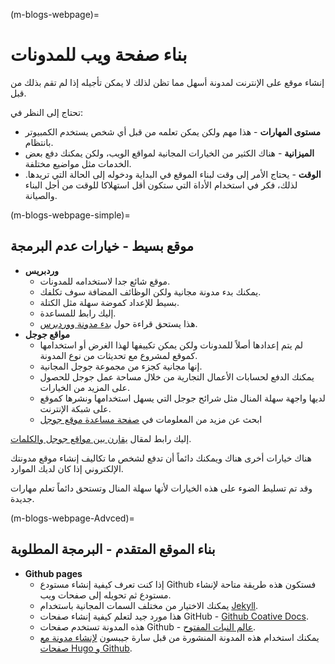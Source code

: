 (m-blogs-webpage)=
# بناء صفحة ويب للمدونات

إنشاء موقع على الإنترنت لمدونة أسهل مما تظن لذلك لا يمكن تأجيله إذا لم تقم بذلك من قبل.

تحتاج إلى النظر في:
* **مستوى المهارات** - هذا مهم ولكن يمكن تعلمه من قبل أي شخص يستخدم الكمبيوتر بانتظام.
* **الميزانية** - هناك الكثير من الخيارات المجانية لمواقع الويب، ولكن يمكنك دفع بعض الخدمات مثل مواضيع مختلفة.
* **الوقت** - يحتاج الأمر إلى وقت لبناء الموقع في البداية ودخوله إلى الحالة التي تريدها. لذلك، فكر في استخدام الأداة التي ستكون أقل استهلاكا للوقت من أجل البناء والصيانة.

(m-blogs-webpage-simple)=
## موقع بسيط - خيارات عدم البرمجة
* **وردبريس**
    * موقع شائع جدا لاستخدامه للمدونات.
    * يمكنك بدء مدونة مجانية ولكن الوظائف المضافة سوف تكلفك.
    * بسيط للإعداد كموضة سهلة مثل الكتلة.
    * إليك رابط [](https://wordpress.com/go/category/content-blogging/) للمساعدة.
    * هذا يستحق قراءة حول [بدء مدونة ووردبرس](https://www.podcastinsights.com/start-a-wordpress-blog/).
* **مواقع جوجل**
    - لم يتم إعدادها أصلاً للمدونات ولكن يمكن تكييفها لهذا الغرض أو استخدامها كموقع لمشروع مع تحديثات من نوع المدونة.
    - إنها مجانية كجزء من مجموعة جوجل المجانية.
    - يمكنك الدفع لحسابات الأعمال التجارية من خلال مساحة عمل جوجل للحصول على المزيد من الخيارات.
    - لديها واجهة سهلة المنال مثل شرائح جوجل التي يسهل استخدامها ونشرها كموقع على شبكة الإنترنت.
    - ابحث عن مزيد من المعلومات في [صفحة مساعدة موقع جوجل](https://support.google.com/sites/?hl=en#topic=7184580)

إليك رابط لمقال [يقارن بين مواقع جوجل والكلمات](https://superbwebsitebuilders.com/google-sites-vs-wordpress/).

هناك خيارات أخرى هناك ويمكنك دائماً أن تدفع لشخص ما تكاليف إنشاء موقع مدونتك الإلكتروني إذا كان لديك الموارد.

وقد تم تسليط الضوء على هذه الخيارات لأنها سهلة المنال وتستحق دائماً تعلم مهارات جديدة.

(m-blogs-webpage-Advced)=
## بناء الموقع المتقدم - البرمجة المطلوبة

* **Github pages**
    * إذا كنت تعرف كيفية إنشاء مستودع Github فستكون هذه طريقة متاحة لإنشاء مستودع ثم تحويله إلى صفحات ويب.
    * يمكنك الاختيار من مختلف السمات المجانية باستخدام [Jekyll](https://docs.github.com/en/github/working-with-github-pages/setting-up-a-github-pages-site-with-jekyll).
    * هذا مورد جيد لتعلم كيفية إنشاء صفحات GitHub - [Github Coative Docs](https://cassgvp.github.io/github-for-collaborative-documentation/docs/tut/4-2-Make-your-Pages-site.html).
    * هذه المدونة تستخدم صفحات Github - [عالم النبات المفتوح](https://ekaroune.github.io/The-Open-Archaeobotanist/).
    * يمكنك استخدام هذه المدونة المنشورة من قبل سارة جيبسون [لإنشاء مدونة مع صفحات Hugo و Github](https://sgibson91.github.io/blog/hugo-tutorial/).
